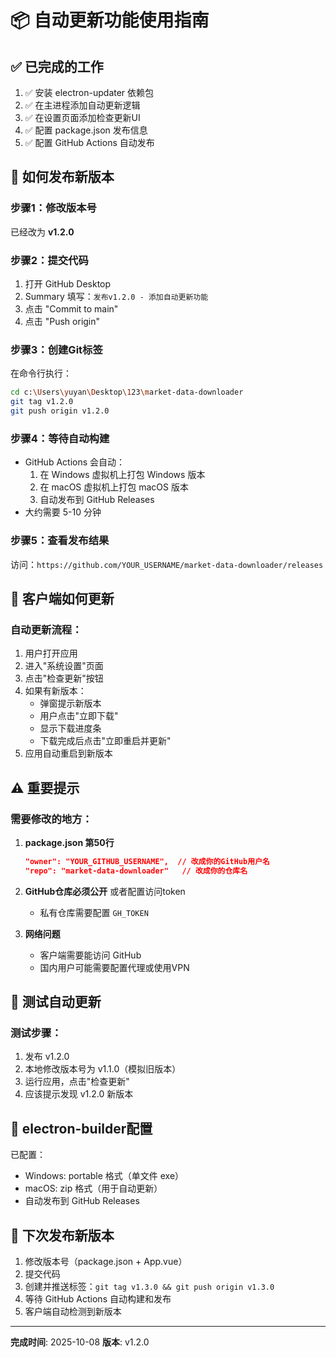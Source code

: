 # 📦 自动更新功能使用指南

## ✅ 已完成的工作

1. ✅ 安装 electron-updater 依赖包
2. ✅ 在主进程添加自动更新逻辑
3. ✅ 在设置页面添加检查更新UI
4. ✅ 配置 package.json 发布信息
5. ✅ 配置 GitHub Actions 自动发布

## 🚀 如何发布新版本

### 步骤1：修改版本号
已经改为 **v1.2.0**

### 步骤2：提交代码
1. 打开 GitHub Desktop
2. Summary 填写：`发布v1.2.0 - 添加自动更新功能`
3. 点击 "Commit to main"
4. 点击 "Push origin"

### 步骤3：创建Git标签
在命令行执行：
```bash
cd c:\Users\yuyan\Desktop\123\market-data-downloader
git tag v1.2.0
git push origin v1.2.0
```

### 步骤4：等待自动构建
- GitHub Actions 会自动：
  1. 在 Windows 虚拟机上打包 Windows 版本
  2. 在 macOS 虚拟机上打包 macOS 版本
  3. 自动发布到 GitHub Releases
- 大约需要 5-10 分钟

### 步骤5：查看发布结果
访问：`https://github.com/YOUR_USERNAME/market-data-downloader/releases`

## 📱 客户端如何更新

### 自动更新流程：
1. 用户打开应用
2. 进入"系统设置"页面
3. 点击"检查更新"按钮
4. 如果有新版本：
   - 弹窗提示新版本
   - 用户点击"立即下载"
   - 显示下载进度条
   - 下载完成后点击"立即重启并更新"
5. 应用自动重启到新版本

## ⚠️ 重要提示

### 需要修改的地方：

1. **package.json 第50行**
   ```json
   "owner": "YOUR_GITHUB_USERNAME",  // 改成你的GitHub用户名
   "repo": "market-data-downloader"   // 改成你的仓库名
   ```

2. **GitHub仓库必须公开** 或者配置访问token
   - 私有仓库需要配置 `GH_TOKEN`

3. **网络问题**
   - 客户端需要能访问 GitHub
   - 国内用户可能需要配置代理或使用VPN

## 🔧 测试自动更新

### 测试步骤：
1. 发布 v1.2.0
2. 本地修改版本号为 v1.1.0（模拟旧版本）
3. 运行应用，点击"检查更新"
4. 应该提示发现 v1.2.0 新版本

## 📝 electron-builder配置

已配置：
- Windows: portable 格式（单文件 exe）
- macOS: zip 格式（用于自动更新）
- 自动发布到 GitHub Releases

## 🎯 下次发布新版本

1. 修改版本号（package.json + App.vue）
2. 提交代码
3. 创建并推送标签：`git tag v1.3.0 && git push origin v1.3.0`
4. 等待 GitHub Actions 自动构建和发布
5. 客户端自动检测到新版本

---

**完成时间**: 2025-10-08
**版本**: v1.2.0



